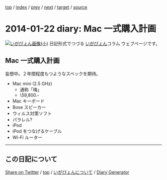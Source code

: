 [top](../index.html) 
 / [index](index.html) 
 / [prev](ig140121.html) 
 / [next](ig140123.html) 
 / [target](https://igapyon.github.io/diary/2014/ig140122.html) 
 / [source](https://github.com/igapyon/diary/blob/gh-pages/2014/ig140122.src.md) 

2014-01-22 diary: Mac 一式購入計画
=====================================================================================================
[![いがぴょん画像(小)](https://igapyon.github.io/diary/images/iga200306s.jpg "いがぴょん")](https://igapyon.github.io/diary/memo/memoigapyon.html) 日記形式でつづる [いがぴょん](https://igapyon.github.io/diary/memo/memoigapyon.html)コラム ウェブページです。

## Mac 一式購入計画

妄想中。２年間程度もつようなスペックを期待。

* Mac mini (2.5 GHz)
  * 通称「梅」
  * \59,800.-
* Mac キーボード
* Bose スピーカー
* ウィルス対策ソフト
* パラレル?
* iPod
* iPod をつなげるケーブル
* Wi-Fi ルーター


----------------------------------------------------------------------------------------------------

## この日記について

[Share on Twitter](https://twitter.com/intent/tweet?hashtags=igapyon%2Cdiary%2C%E3%81%84%E3%81%8C%E3%81%B4%E3%82%87%E3%82%93&text=Mac+%E4%B8%80%E5%BC%8F%E8%B3%BC%E5%85%A5%E8%A8%88%E7%94%BB&url=https%3A%2F%2Figapyon.github.io%2Fdiary%2F2014%2Fig140122.html) / [top](../index.html) / [いがぴょんについて](https://igapyon.github.io/diary/memo/memoigapyon.html) / [Diary Generator](https://github.com/igapyon/igapyonv3)
